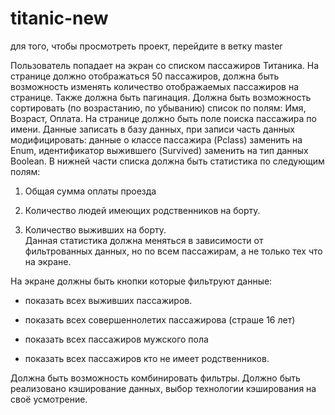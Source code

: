 # titanic-new
для того, чтобы просмотреть проект, перейдите в ветку master

Пользователь попадает на экран со списком пассажиров Титаника. На странице должно отображаться 50 пассажиров, должна быть возможность изменять количество отображаемых пассажиров на странице. Также должна быть пагинация. 
Должна быть возможность сортировать (по возрастанию, по убыванию) список по полям: Имя, Возраст, Оплата.
На странице должно быть поле поиска пассажира по имени. 
Данные записать в базу данных, при записи часть данных модифицировать: данные о классе пассажира (Pclass) заменить на Enum, идентификатор выжившего (Survived) заменить на тип данных Boolean.
В нижней части списка должна быть статистика по следующим полям:

1. Общая сумма оплаты проезда

2. Количество людей имеющих родственников на борту.

3. Количество выживших на борту.     
Данная статистика должна меняться в зависимости от фильтрованных данных, но по всем пассажирам, а не только тех что на экране.

На экране должны быть кнопки которые фильтруют данные:

- показать всех выживших пассажиров. 

- показать всех совершеннолетих пассажирова (страше 16 лет)

- показать всех пассажиров мужского пола

- показать всех пассажиров кто не имеет родственников. 

Должна быть возможность комбинировать фильтры.
Должно быть реализовано кэширование данных, выбор технологии кэширования на своё усмотрение.

